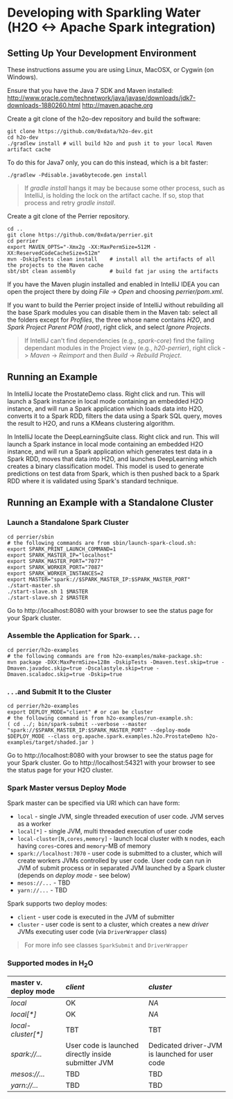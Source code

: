# Developing with Sparkling Water (H2O <-> Apache Spark integration)

## Setting Up Your Development Environment

These instructions assume you are using Linux, MacOSX, or Cygwin (on Windows).

Ensure that you have the Java 7 SDK and Maven installed:
http://www.oracle.com/technetwork/java/javase/downloads/jdk7-downloads-1880260.html
http://maven.apache.org

Create a git clone of the h2o-dev repository and build the software:

    git clone https://github.com/0xdata/h2o-dev.git
    cd h2o-dev
    ./gradlew install # will build h2o and push it to your local Maven artifact cache
    
To do this for Java7 only, you can do this instead, which is a bit faster:

    ./gradlew -Pdisable.java6bytecode.gen install



>If *gradle install* hangs it may be because some other process, such as IntelliJ, is holding the lock on the artifact cache.  If so, stop that process and retry *gradle install*.

Create a git clone of the Perrier repository.

    cd ..
    git clone https://github.com/0xdata/perrier.git
    cd perrier
    export MAVEN_OPTS="-Xmx2g -XX:MaxPermSize=512M -XX:ReservedCodeCacheSize=512m"
    mvn -DskipTests clean install    # install all the artifacts of all the projects to the Maven cache
    sbt/sbt clean assembly           # build fat jar using the artifacts
    
If you have the Maven plugin installed and enabled in IntelliJ IDEA you can open the project there by doing *File ->  Open* and choosing *perrier/pom.xml*.

If you want to build the Perrier project inside of IntelliJ without rebuilding all the base Spark modules you can disable them in the Maven tab: select all the folders except for *Profiles*, the three whose name contains *H2O*, and *Spark Project Parent POM (root)*, right click, and select *Ignore Projects*.

>If IntelliJ can't find dependencies (e.g., *spark-core*) find the failing dependant modules in the Project view (e.g., *h20-perrier*), right click -> *Maven* -> *Reimport* and then *Build* -> *Rebuild Project*.

## Running an Example

In IntelliJ locate the ProstateDemo class.  Right click and run.  This will launch a Spark instance in local mode containing an embedded H2O instance, and will run a Spark application which loads data into H2O, converts it to a Spark RDD, filters the data using a Spark SQL query, moves the result to H2O, and runs a KMeans clustering algorithm.

In IntelliJ locate the DeepLearningSuite class.  Right click and run.  This will launch a Spark instance in local mode containing an embedded H2O instance, and will run a Spark application which generates test data in a Spark RDD, moves that data into H2O, and launches DeepLearning which creates a binary classification model.  This model is used to generate predictions on test data from Spark, which is then pushed back to a Spark RDD where it is validated using Spark's standard technique.

## Running an Example with a Standalone Cluster

### Launch a Standalone Spark Cluster

    cd perrier/sbin
    # the following commands are from sbin/launch-spark-cloud.sh:
    export SPARK_PRINT_LAUNCH_COMMAND=1
    export SPARK_MASTER_IP="localhost"
    export SPARK_MASTER_PORT="7077"
    export SPARK_WORKER_PORT="7087"
    export SPARK_WORKER_INSTANCES=2
    export MASTER="spark://$SPARK_MASTER_IP:$SPARK_MASTER_PORT"
    ./start-master.sh 
    ./start-slave.sh 1 $MASTER
    ./start-slave.sh 2 $MASTER
    
Go to http://localhost:8080 with your browser to see the status page for your Spark cluster.

### Assemble the Application for Spark. . .
    
    cd perrier/h2o-examples
    # the following commands are from h2o-examples/make-package.sh:
    mvn package -DXX:MaxPermSize=128m -DskipTests -Dmaven.test.skip=true -Dmaven.javadoc.skip=true -Dscalastyle.skip=true -Dmaven.scaladoc.skip=true -Dskip=true
    
    
### . . .and Submit It to the Cluster

    cd perrier/h2o-examples
    export DEPLOY_MODE="client" # or can be cluster
    # the following command is from h2o-examples/run-example.sh:
    ( cd ../; bin/spark-submit --verbose --master "spark://$SPARK_MASTER_IP:$SPARK_MASTER_PORT" --deploy-mode $DEPLOY_MODE --class org.apache.spark.examples.h2o.ProstateDemo h2o-examples/target/shaded.jar )
    
Go to http://localhost:8080 with your browser to see the status page for your Spark cluster.
Go to http://localhost:54321 with your browser to see the status page for your H2O cluster.

### Spark Master versus Deploy Mode

Spark master can be specified via URI which can have form:
  * `local` - single JVM, single threaded execution of user code. JVM serves as a worker
  * `local[*]` - single JVM, multi threaded execution of user code
  * `local-cluster[N,cores,memory]` - launch local cluster with `N` nodes, each having `cores`-cores and `memory`-MB of memory 
  * `spark://localhost:7070` - user code is submitted to a cluster, which will create workers JVMs controlled by user code. User code can run in JVM of submit process or in separated JVM launched by a Spark cluster (depends on *deploy mode* - see below)
  * `mesos://...` - TBD
  * `yarn://...` - TBD

Spark supports two deploy modes:
  * `client` - user code is executed in the JVM of submitter
  * `cluster` - user code is sent to a cluster, which creates a new *driver* JVMs executing user code (via `DriverWrapper` class)
 
> For more info see classes `SparkSubmit` and `DriverWrapper`

### Supported modes in H<sub>2</sub>O

| master v. deploy mode | *client* | *cluster* |
| :---------------------| :--------| :---------|
| *local*               | OK       | *NA*      |
| *local[&#42;]*        | OK       | *NA*      |
| *local-cluster[&#42;]*| TBT       | TBT      |
| *spark://...*         | User code is launched directly inside submitter JVM | Dedicated driver-JVM is launched for user code  |
| *mesos://...*         | TBD | TBD |
| *yarn://...*          | TBD | TBD |


